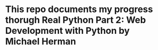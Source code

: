 # This repo documents my progress thorugh Real Python Part 2: Web Development with Python by Michael Herman

